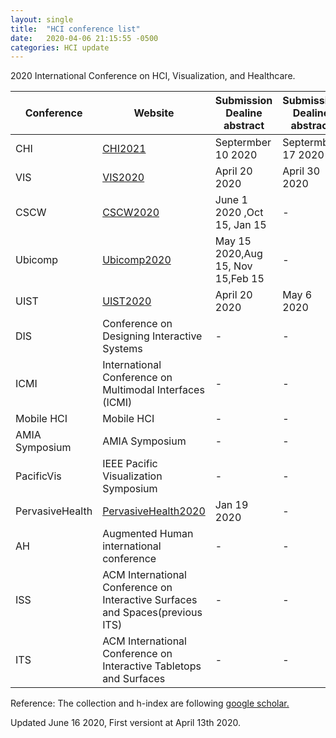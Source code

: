 ```yaml
---
layout: single
title:  "HCI conference list"
date:   2020-04-06 21:15:55 -0500
categories: HCI update
---
```


2020 International Conference on HCI, Visualization, and Healthcare.

|Conference | Website| Submission Dealine abstract|Submission Dealine abstract| h5-index | h10-index|
|-----------|--------|-------------------|-------------------|----------|----------|
|CHI | [CHI2021](https://chi2021.acm.org/)| Septermber 10 2020 |Septermber 17 2020 | 87 | 117|
|VIS | [VIS2020](http://ieeevis.org/year/2020/)| April 20 2020|April 30 2020 | 65 | 84|
|CSCW | [CSCW2020](https://cscw.acm.org/)| June 1 2020 ,Oct 15, Jan 15|- | 60 | 82|
|Ubicomp | [Ubicomp2020](http://ubicomp.org/ubicomp2020/)| May 15 2020,Aug 15, Nov 15,Feb 15|- | 57 | 84|
|UIST | [UIST2020](https://uist.acm.org/uist2020/)| April 20 2020| May 6 2020 | 46 | 69|
|DIS |Conference on Designing Interactive Systems | -| - | 33 | 46|
|ICMI |International Conference on Multimodal Interfaces (ICMI) | -| - | 33 | 46|
|Mobile HCI |Mobile HCI | -| - | 28 | 38|
|AMIA Symposium |AMIA Symposium | -| - | 25 | 38|
|PacificVis|IEEE Pacific Visualization Symposium | -| - | 21 | 30|
|PervasiveHealth | [PervasiveHealth2020](http://pervasivehealth.org/)| Jan 19 2020| - | 17 | 27|
|AH|Augmented Human international conference | -| - | 17 | 30|
|ISS|ACM International Conference on Interactive Surfaces and Spaces(previous ITS)| -| - | 11 | 18|
|ITS|ACM International Conference on Interactive Tabletops and Surfaces| -| - | 18 | 23|

Reference:
The collection and h-index are following [google scholar.](https://scholar.google.com/citations?view_op=top_venues&hl=en&vq=eng_humancomputerinteraction)

Updated June 16 2020, First versiont at April 13th 2020.